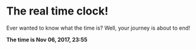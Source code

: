 # The real time clock!

Ever wanted to know what the time is? Well, your journey is about to end!

**The time is Nov 06, 2017, 23:55**